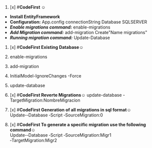 1. [x] #**CodeFirst ☺**  
 - **Install EntityFramework**  
 - **Configuration:** App.config connectionString Database SQLSERVER   
 - _**Enable migrations command:**_ enable-migrations  
- **_Add Migration command:_** add-migration Create"Name migrations"  
- **_Running migration command:_** Update-Database

1. [x] #**CodeFirst Existing Database☺**
2. enable-migrations
3. add-migration
4. InitialModel-IgnoreChanges -Force
5. update-database


1. [x] #**CodeFirst Reverte Migrations☺**
update-database -TargetMigration:NombreMigracion


1. [x] #**CodeFirst Generation of all migrations in sql format☺**  
Update-­‐Database ­‐Script ­‐SourceMigration:0


1. [x] #**CodeFirst To generate a specific migration use the following command☺**  
Update-­‐Database ­‐Script ‐SourceMigration:Migr1 ‐TargetMigration:Migr2

